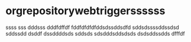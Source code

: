 # orgrepositorywebtriggerssssss
ssss
sss
dddsss
dddfdffdf
fddfdfdfdfddsdssddsdfd
sddsdssssddssdsd
sddssdd
dsddf
dssddddsds
sddsds
sdsdddsddsdsds
dsdsddssdds
dfffdf
